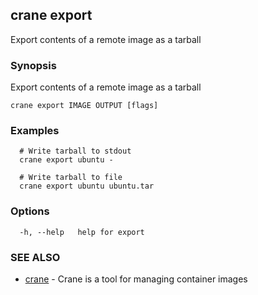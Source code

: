## crane export

Export contents of a remote image as a tarball

### Synopsis

Export contents of a remote image as a tarball

```
crane export IMAGE OUTPUT [flags]
```

### Examples

```
  # Write tarball to stdout
  crane export ubuntu -

  # Write tarball to file
  crane export ubuntu ubuntu.tar
```

### Options

```
  -h, --help   help for export
```

### SEE ALSO

* [crane](crane.md)	 - Crane is a tool for managing container images

